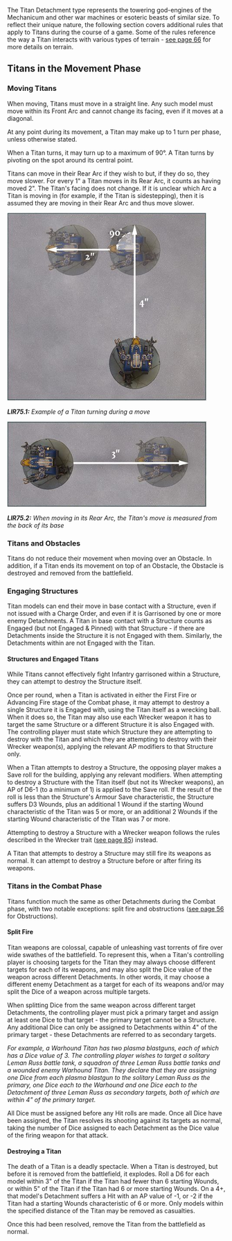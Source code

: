 The Titan Detachment type represents the towering god-engines of the Mechanicum and other war machines or esoteric beasts of similar size. To reflect their unique nature, the following section covers additional rules that apply to Titans during the course of a game. Some of the rules reference the way a Titan interacts with various types of terrain - [see page 66](../../legions_imperialis_rules/terrain/) for more details on terrain.

## Titans in the Movement Phase

### Moving Titans

When moving, Titans must move in a straight line. Any such model must move within its Front Arc and cannot change its facing, even if it moves at a diagonal.

At any point during its movement, a Titan may make up to 1 turn per phase, unless otherwise stated.

When a Titan turns, it may turn up to a maximum of 90°. A Titan turns by pivoting on the spot around its central point.

Titans can move in their Rear Arc if they wish to but, if they do so, they move slower. For every 1" a Titan moves in its Rear Arc, it counts as having moved 2". The Titan's facing does not change. If it is unclear which Arc a Titan is moving in (for example, if the Titan is sidestepping), then it is assumed they are moving in their Rear Arc and thus move slower.

![](../media/legions_imperialis_rules/titan_move_1.jpg)

***LIR75.1:** Example of a Titan turning during a move*

![](../media/legions_imperialis_rules/titan_move_2.jpg)

***LIR75.2:** When moving in its Rear Arc, the Titan's move is measured from the back of its base*

### Titans and Obstacles

Titans do not reduce their movement when moving over an Obstacle. In addition, if a Titan ends its movement on top of an Obstacle, the Obstacle is destroyed and removed from the battlefield.

### Engaging Structures

Titan models can end their move in base contact with a Structure, even if not issued with a Charge Order, and even if it is Garrisoned by one or more enemy Detachments. A Titan in base contact with a Structure counts as Engaged (but not Engaged & Pinned) with that Structure - if there are Detachments inside the Structure it is not Engaged with them. Similarly, the Detachments within are not Engaged with the Titan.

#### Structures and Engaged Titans

While Titans cannot effectively fight Infantry garrisoned within a Structure, they can attempt to destroy the Structure itself.

Once per round, when a Titan is activated in either the First Fire or Advancing Fire stage of the Combat phase, it may attempt to destroy a single Structure it is Engaged with, using the Titan itself as a wrecking ball. When it does so, the Titan may also use each Wrecker weapon it has to target the same Structure or a different Structure it is also Engaged with. The controlling player must state which Structure they are attempting to destroy with the Titan and which they are attempting to destroy with their Wrecker weapon(s), applying the relevant AP modifiers to that Structure only.

When a Titan attempts to destroy a Structure, the opposing player makes a Save roll for the building, applying any relevant modifiers. When attempting to destroy a Structure with the Titan itself (but not its Wrecker weapons), an AP of D6-1 (to a minimum of 1) is applied to the Save roll. If the result of the roll is less than the Structure's Armour Save characteristic, the Structure suffers D3 Wounds, plus an additional 1 Wound if the starting Wound characteristic of the Titan was 5 or more, or an additional 2 Wounds if the starting Wound characteristic of the Titan was 7 or more.

Attempting to destroy a Structure with a Wrecker weapon follows the rules described in the Wrecker trait ([see page 85](../../legions_imperialis_rules/weapon_traits/#wrecker-x)) instead.

A Titan that attempts to destroy a Structure may still fire its weapons as normal. It can attempt to destroy a Structure before or after firing its weapons.

### Titans in the Combat Phase

Titans function much the same as other Detachments during the Combat phase, with two notable exceptions: split fire and obstructions ([see page 56](../../legions_imperialis_rules/playing_the_game/#obstructions) for Obstructions).

#### Split Fire

Titan weapons are colossal, capable of unleashing vast torrents of fire over wide swathes of the battlefield. To represent this, when a Titan's controlling player is choosing targets for the Titan they may always choose different targets for each of its weapons, and may also split the Dice value of the weapon across different Detachments. In other words, it may choose a different enemy Detachment as a target for each of its weapons and/or may split the Dice of a weapon across multiple targets.

When splitting Dice from the same weapon across different target Detachments, the controlling player must pick a primary target and assign at least one Dice to that target - the primary target cannot be a Structure. Any additional Dice can only be assigned to Detachments within 4" of the primary target - these Detachments are referred to as secondary targets.

*For example, a Warhound Titan has two plasma blastguns, each of which has a Dice value of 3. The controlling player wishes to target a solitary Leman Russ battle tank, a squadron of three Leman Russ battle tanks and a wounded enemy Warhound Titan. They declare that they are assigning one Dice from each plasma blastgun to the solitary Leman Russ as the primary, one Dice each to the Warhound and one Dice each to the Detachment of three Leman Russ as secondary targets, both of which are within 4" of the primary target.*

All Dice must be assigned before any Hit rolls are made. Once all Dice have been assigned, the Titan resolves its shooting against its targets as normal, taking the number of Dice assigned to each Detachment as the Dice value of the firing weapon for that attack.

#### Destroying a Titan

The death of a Titan is a deadly spectacle. When a Titan is destroyed, but before it is removed from the battlefield, it explodes. Roll a D6 for each model within 3" of the Titan if the Titan had fewer than 6 starting Wounds, or within 5" of the Titan if the Titan had 6 or more starting Wounds. On a 4+, that model's Detachment suffers a Hit with an AP value of -1, or -2 if the Titan had a starting Wounds characteristic of 6 or more. Only models within the specified distance of the Titan may be removed as casualties.

Once this had been resolved, remove the Titan from the battlefield as normal.